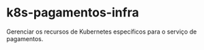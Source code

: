 # k8s-pagamentos-infra
Gerenciar os recursos de Kubernetes específicos para o serviço de pagamentos.
